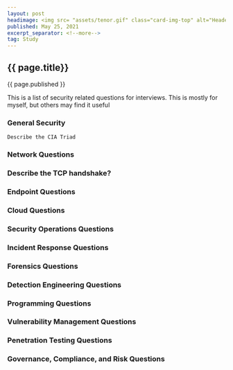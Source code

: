 ```yaml
---
layout: post
headimage: <img src= "assets/tenor.gif" class="card-img-top" alt="Header Image" width="300" height="100">
published: May 25, 2021
excerpt_separator: <!--more-->
tag: Study
---
```

## {{ page.title}}
{{ page.published }}

This is a list of security related questions for interviews. This is mostly for myself, but others
may find it useful<!--more-->
### General Security

`Describe the CIA Triad`

### Network Questions

### Describe the TCP handshake?

### Endpoint Questions

### Cloud Questions

### Security Operations Questions

### Incident Response Questions

### Forensics Questions

### Detection Engineering Questions

### Programming Questions

### Vulnerability Management Questions

### Penetration Testing Questions

### Governance, Compliance, and Risk Questions
